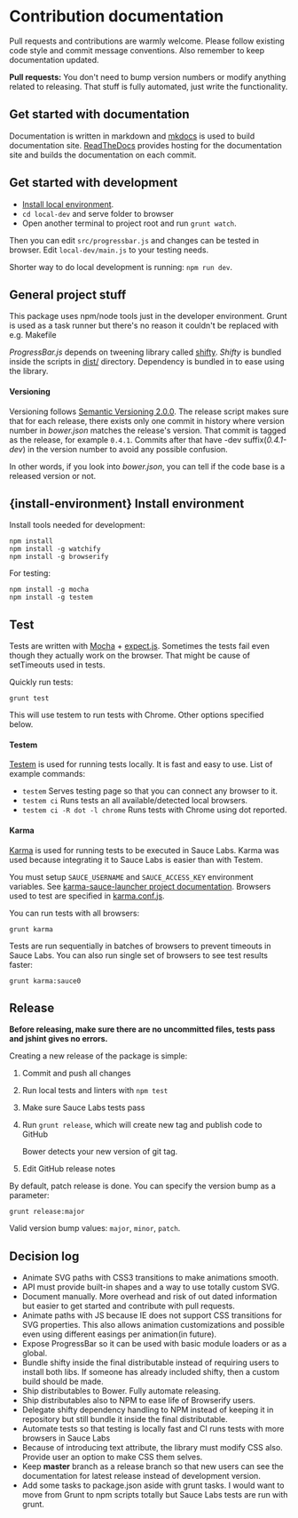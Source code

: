 # Contribution documentation

Pull requests and contributions are warmly welcome.
Please follow existing code style and commit message conventions. Also remember to keep documentation
updated.

**Pull requests:** You don't need to bump version numbers or modify anything related to releasing. That stuff is fully automated, just write the functionality.

## Get started with documentation

Documentation is written in markdown and [mkdocs](https://github.com/mkdocs/mkdocs) is used
to build documentation site. [ReadTheDocs](https://readthedocs.org/projects/progressbarjs/)
provides hosting for the documentation site and builds the documentation on each
commit.

## Get started with development

* [Install local environment](#install-environment).
* `cd local-dev` and serve folder to browser
* Open another terminal to project root and run `grunt watch`.

Then you can edit `src/progressbar.js` and changes can be tested in browser.
Edit `local-dev/main.js` to your testing needs.

Shorter way to do local development is running: ```npm run dev```.

## General project stuff

This package uses npm/node tools just in the developer environment. Grunt is used as a task runner
but there's no reason it couldn't be replaced with e.g. Makefile

*ProgressBar.js* depends on tweening library called [shifty](https://github.com/jeremyckahn/shifty).
*Shifty* is bundled inside the scripts in [dist/](https://github.com/kimmobrunfeldt/progressbar.js/blob/master/dist) directory.
Dependency is bundled in to ease using the library.

#### Versioning

Versioning follows [Semantic Versioning 2.0.0](http://semver.org/). The release script makes sure
that for each release, there exists only one commit in history where version number in *bower.json*
matches the release's version. That commit is tagged as the release, for example `0.4.1`. Commits after that have -dev suffix(*0.4.1-dev*) in the version number to avoid any possible confusion.

In other words, if you look into *bower.json*, you can tell if the code base is a released version or not.


## {install-environment} Install environment

Install tools needed for development:

    npm install
    npm install -g watchify
    npm install -g browserify

For testing:

    npm install -g mocha
    npm install -g testem


## Test

Tests are written with [Mocha](http://mochajs.org/) + [expect.js](https://github.com/LearnBoost/expect.js/).
Sometimes the tests fail even though they actually work on the browser. That might be cause of setTimeouts used
in tests.

Quickly run tests:

    grunt test

This will use testem to run tests with Chrome. Other options specified below.

#### Testem

[Testem](https://github.com/airportyh/testem) is used for running tests locally. It is fast and easy to use.
List of example commands:

* `testem` Serves testing page so that you can connect any browser to it.
* `testem ci` Runs tests an all available/detected local browsers.
* `testem ci -R dot -l chrome` Runs tests with Chrome using dot reported.

#### Karma

[Karma](http://karma-runner.github.io/) is used for running tests to be executed in Sauce Labs.
Karma was used because integrating it to Sauce Labs is easier than with Testem.

You must setup `SAUCE_USERNAME` and `SAUCE_ACCESS_KEY` environment variables.
See [karma-sauce-launcher project documentation](https://github.com/karma-runner/karma-sauce-launcher#username). Browsers used to test are specified in [karma.conf.js](karma.conf.js).

You can run tests with all browsers:

    grunt karma

Tests are run sequentially in batches of browsers to prevent timeouts in Sauce Labs.
You can also run single set of browsers to see test results faster:

    grunt karma:sauce0


## Release

**Before releasing, make sure there are no uncommitted files,
tests pass and jshint gives no errors.**

Creating a new release of the package is simple:

1. Commit and push all changes
2. Run local tests and linters with `npm test`
3. Make sure Sauce Labs tests pass
4. Run `grunt release`, which will create new tag and publish code to GitHub

    Bower detects your new version of git tag.

5. Edit GitHub release notes

By default, patch release is done. You can specify the version bump as a parameter:

    grunt release:major

Valid version bump values: `major`, `minor`, `patch`.


## Decision log

* Animate SVG paths with CSS3 transitions to make animations smooth.
* API must provide built-in shapes and a way to use totally custom SVG.
* Document manually. More overhead and risk of out dated information but easier to get started and contribute with pull requests.
* Animate paths with JS because IE does not support CSS transitions for SVG properties. This also allows
animation customizations and possible even using different easings per animation(in future).
* Expose ProgressBar so it can be used with basic module loaders or as a global.
* Bundle shifty inside the final distributable instead of requiring users to install both libs. If someone has already included shifty, then a custom build should be made.
* Ship distributables to Bower. Fully automate releasing.
* Ship distributables also to NPM to ease life of Browserify users.
* Delegate shifty dependency handling to NPM instead of keeping it in repository but still bundle it inside the final distributable.
* Automate tests so that testing is locally fast and CI runs tests with more browsers in Sauce Labs
* Because of introducing text attribute, the library must modify CSS also. Provide user an option to make CSS them selves.
* Keep **master** branch as a release branch so that new users can see the documentation for latest release instead of development version.
* Add some tasks to package.json aside with grunt tasks. I would want to move from Grunt to npm scripts totally but Sauce Labs tests are run with grunt.
